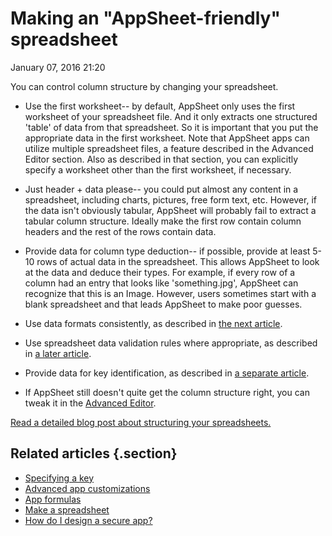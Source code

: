 #  Making an "AppSheet-friendly" spreadsheet


January 07, 2016 21:20

You can control column structure by changing your spreadsheet.

  * Use the first worksheet-- by default, AppSheet only uses the first worksheet of your spreadsheet file. 
  And it only extracts one structured 'table' of data from that spreadsheet. So it is important that you 
  put the appropriate data in the first worksheet. Note that AppSheet apps can utilize multiple spreadsheet 
  files, a feature described in the Advanced Editor section. Also as described in that section, you can 
  explicitly specify a worksheet other than the first worksheet, if necessary.  
  

  * Just header + data please-- you could put almost any content in a spreadsheet, including charts, 
  pictures, free form text, etc. However, if the data isn't obviously tabular, AppSheet will probably 
  fail to extract a tabular column structure. Ideally make the first row contain column headers and the 
  rest of the rows contain data.  
  

  * Provide data for column type deduction-- if possible, provide at least 5-10 rows of actual data 
  in the spreadsheet. This allows AppSheet to look at the data and deduce their types. For example, 
  if every row of a column had an entry that looks like 'something.jpg', AppSheet can recognize that 
  this is an Image. However, users sometimes start with a blank spreadsheet and that leads AppSheet 
  to make poor guesses.  
  

  * Use data formats consistently, as described in [the next article](Effective-use-of-column-headers.md).   
  

  * Use spreadsheet data validation rules where appropriate, as described in 
  [a later article](Using-formats-and-data-validation-rules.md).  
  

  * Provide data for key identification, as described in [a separate article](Specifying-a-key.md).  
  

  * If AppSheet still doesn't quite get the column structure right, you can tweak it in the [Advanced Editor](/hc/en-us/articles/206559378.md).

[ Read a detailed blog post about structuring your spreadsheets.](http://blog.appsheet.com/2014/12/03/5-tips-for-building-better-spreadsheets-for-your-appsheet-mobile-apps/.md)



## Related articles {.section}

  * [Specifying a key](Specifying-a-key.md)
  * [Advanced app customizations](Advanced-app-customizations.md)
  * [App formulas](App-formulas.md)
  * [Make a spreadsheet](Make-a-spreadsheet.md)
  * [How do I design a secure app?](How-do-I-design-a-secure-app-.md)

